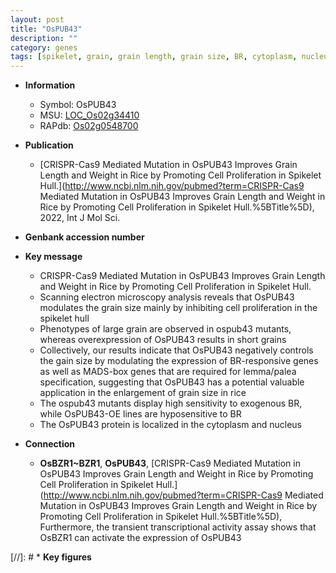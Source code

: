 ```yaml
---
layout: post
title: "OsPUB43"
description: ""
category: genes
tags: [spikelet, grain, grain length, grain size, BR, cytoplasm, nucleus, cell proliferation]
---
```


* **Information**  
    + Symbol: OsPUB43  
    + MSU: [LOC_Os02g34410](http://rice.uga.edu/cgi-bin/ORF_infopage.cgi?orf=LOC_Os02g34410)  
    + RAPdb: [Os02g0548700](http://rapdb.dna.affrc.go.jp/viewer/gbrowse_details/irgsp1?name=Os02g0548700)  

* **Publication**  
    + [CRISPR-Cas9 Mediated Mutation in OsPUB43 Improves Grain Length and Weight in Rice by Promoting Cell Proliferation in Spikelet Hull.](http://www.ncbi.nlm.nih.gov/pubmed?term=CRISPR-Cas9 Mediated Mutation in OsPUB43 Improves Grain Length and Weight in Rice by Promoting Cell Proliferation in Spikelet Hull.%5BTitle%5D), 2022, Int J Mol Sci.

* **Genbank accession number**  

* **Key message**  
    + CRISPR-Cas9 Mediated Mutation in OsPUB43 Improves Grain Length and Weight in Rice by Promoting Cell Proliferation in Spikelet Hull.
    + Scanning electron microscopy analysis reveals that OsPUB43 modulates the grain size mainly by inhibiting cell proliferation in the spikelet hull
    + Phenotypes of large grain are observed in ospub43 mutants, whereas overexpression of OsPUB43 results in short grains
    + Collectively, our results indicate that OsPUB43 negatively controls the gain size by modulating the expression of BR-responsive genes as well as MADS-box genes that are required for lemma/palea specification, suggesting that OsPUB43 has a potential valuable application in the enlargement of grain size in rice
    + The ospub43 mutants display high sensitivity to exogenous BR, while OsPUB43-OE lines are hyposensitive to BR
    + The OsPUB43 protein is localized in the cytoplasm and nucleus

* **Connection**  
    + __OsBZR1~BZR1__, __OsPUB43__, [CRISPR-Cas9 Mediated Mutation in OsPUB43 Improves Grain Length and Weight in Rice by Promoting Cell Proliferation in Spikelet Hull.](http://www.ncbi.nlm.nih.gov/pubmed?term=CRISPR-Cas9 Mediated Mutation in OsPUB43 Improves Grain Length and Weight in Rice by Promoting Cell Proliferation in Spikelet Hull.%5BTitle%5D),  Furthermore, the transient transcriptional activity assay shows that OsBZR1 can activate the expression of OsPUB43

[//]: # * **Key figures**  



